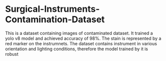 # Surgical-Instruments-Contamination-Dataset
This is a dataset containing images of contaminated dataset. It trained a yolo v8 model and achieved accuracy of 98%. The stain is represented by a red marker on the instrumnets. The dataset contains instrument in various orientation and lighting conditions, therefore the model trained by it is robust
